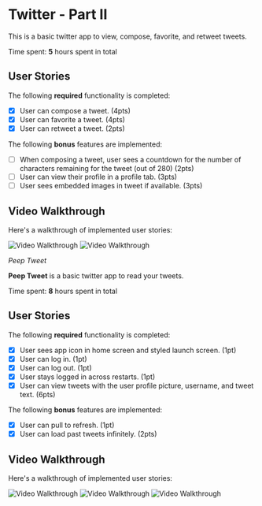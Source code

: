 
# Twitter - Part II

This is a basic twitter app to view, compose, favorite, and retweet tweets.

Time spent: **5** hours spent in total

## User Stories

The following **required** functionality is completed:

- [x] User can compose a tweet. (4pts)
- [x] User can favorite a tweet. (4pts)
- [x] User can retweet a tweet. (2pts)

The following **bonus** features are implemented:

- [ ] When composing a tweet, user sees a countdown for the number of characters remaining for the tweet (out of 280) (2pts)
- [ ] User can view their profile in a profile tab. (3pts)
- [ ] User sees embedded images in tweet if available. (3pts)

## Video Walkthrough

Here's a walkthrough of implemented user stories:

<img src='http://g.recordit.co/1PfYr7Owe4.gif' title='Video Walkthrough' width='' alt='Video Walkthrough' />

<img src='http://g.recordit.co/lSEugUD9ZF.gif' title='Video Walkthrough' width='' alt='Video Walkthrough' />



*Peep Tweet*

**Peep Tweet** is a basic twitter app to read your tweets.

Time spent: **8** hours spent in total

## User Stories

The following **required** functionality is completed:

- [x] User sees app icon in home screen and styled launch screen. (1pt)
- [x] User can log in. (1pt)
- [x] User can log out. (1pt)
- [x] User stays logged in across restarts. (1pt)
- [x] User can view tweets with the user profile picture, username, and tweet text. (6pts)

The following **bonus** features are implemented:

- [x] User can pull to refresh. (1pt)
- [x] User can load past tweets infinitely. (2pts)

## Video Walkthrough

Here's a walkthrough of implemented user stories:

<img src='http://g.recordit.co/oPwCQGlfZG.gif' title='Video Walkthrough' width='' alt='Video Walkthrough' />

<img src='http://g.recordit.co/xo1sDUPinm.gif' title='Video Walkthrough' width='' alt='Video Walkthrough' />

<img src='http://g.recordit.co/e2qTC5HJ7x.gif' title='Video Walkthrough' width='' alt='Video Walkthrough' />


